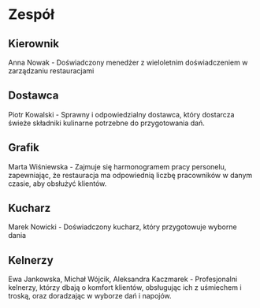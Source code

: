 # Zespół

## Kierownik

Anna Nowak - Doświadczony menedżer z wieloletnim doświadczeniem w zarządzaniu restauracjami

## Dostawca

Piotr Kowalski - Sprawny i odpowiedzialny dostawca, który dostarcza świeże składniki kulinarne potrzebne do przygotowania dań.

## Grafik

Marta Wiśniewska - Zajmuje się harmonogramem pracy personelu, zapewniając, że restauracja ma odpowiednią liczbę pracowników w danym czasie, aby obsłużyć klientów.

## Kucharz

Marek Nowicki - Doświadczony kucharz, który przygotowuje wyborne dania 

## Kelnerzy

Ewa Jankowska, Michał Wójcik, Aleksandra Kaczmarek - Profesjonalni kelnerzy, którzy dbają o komfort klientów, obsługując ich z uśmiechem i troską, oraz doradzając w wyborze dań i napojów.
